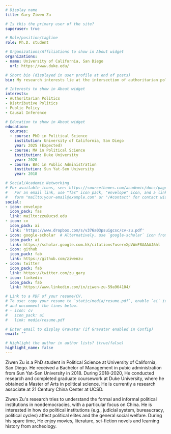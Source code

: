 ```yaml
---
# Display name
title: Gary Ziwen Zu

# Is this the primary user of the site?
superuser: true

# Role/position/tagline
role: Ph.D. student

# Organizations/Affiliations to show in About widget
organizations:
- name: University of California, San Diego
  url: https://www.duke.edu/

# Short bio (displayed in user profile at end of posts)
bio: My research interests lie at the intersection of authoritarian politics, public policy and redistributive politics.

# Interests to show in About widget
interests:
- Authoritarian Politics
- Distributive Politics
- Public Policy
- Causal Inference

# Education to show in About widget
education:
  courses:
  - course: PhD in Political Science
    institution: University of California, San Diego
    year: 2025 (Expected)
  - course: MA in Political Science
    institution: Duke University
    year: 2020
  - course: BAc in Public Administration
    institution: Sun Yat-Sen University
    year: 2018

# Social/Academic Networking
# For available icons, see: https://sourcethemes.com/academic/docs/page-builder/#icons
#   For an email link, use "fas" icon pack, "envelope" icon, and a link in the
#   form "mailto:your-email@example.com" or "/#contact" for contact widget.
social:
- icon: envelope
  icon_pack: fas
  link: mailto:zzu@ucsd.edu
- icon: cv
  icon_pack: ai
  link: 'https://www.dropbox.com/s/v376a03psuigcsc/cv-zu.pdf'
- icon: google-scholar  # Alternatively, use `google-scholar` icon from `ai` icon pack; graduation-cap
  icon_pack: ai
  link: https://scholar.google.com.hk/citations?user=XpVWmF8AAAAJ&hl
- icon: github
  icon_pack: fab
  link: https://github.com/ziwenzu
- icon: twitter
  icon_pack: fab
  link: https://twitter.com/zu_gary
- icon: linkedin
  icon_pack: fab
  link: https://www.linkedin.com/in/ziwen-zu-59a964104/

# Link to a PDF of your resume/CV.
# To use: copy your resume to `static/media/resume.pdf`, enable `ai` icons in `params.toml`, 
# and uncomment the lines below.
# - icon: cv
#   icon_pack: ai
#   link: media/resume.pdf

# Enter email to display Gravatar (if Gravatar enabled in Config)
email: ""

# Highlight the author in author lists? (true/false)
highlight_name: false
---
```


Ziwen Zu is a PhD student in Political Science at University of California, San Diego. He received a Bachelor of Management in pubic administration from Sun Yat-Sen University in 2018. During 2018-2020, He conducted research and completed graduate coursework at Duke University, where he obtained a Master of Arts in political science. He is currently a research associate at 21 Century China Center at UCSD.

Ziwen Zu's research tries to understand the formal and informal political institutions in nondemocracies, with a particular focus on China. He is interested in how do political institutions (e.g., judicial system, bureaucracy, political cycles) affect political elites and the general social welfare. During his spare time, He enjoy movies, literature, sci-fiction novels and learning history from archeology.



<!-- {{< icon name="download" pack="fas" >}} Download my {{< staticref "media/demo_resume.pdf" "newtab" >}}resumé{{< /staticref >}}. -->
